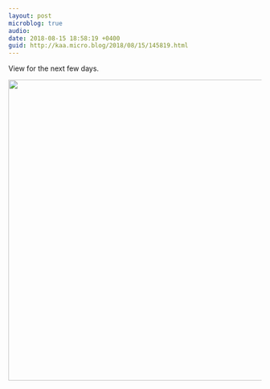 ```yaml
---
layout: post
microblog: true
audio: 
date: 2018-08-15 18:58:19 +0400
guid: http://kaa.micro.blog/2018/08/15/145819.html
---
```

View for the next few days.

<img src="https://www.kaa.bz/uploads/2018/8be63c8504.jpg" width="600" height="599" />
